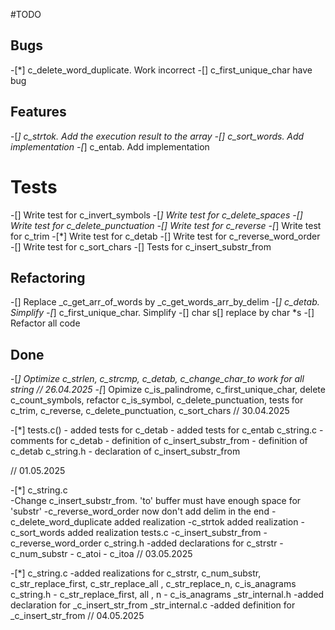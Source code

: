 #TODO

## Bugs
-[*] c_delete_word_duplicate. Work incorrect
-[] c_first_unique_char have bug

## Features
-[*] c_strtok. Add the execution result to the array
-[] c_sort_words. Add implementation
-[*] c_entab. Add implementation

# Tests
-[] Write test for c_invert_symbols
-[*] Write test for c_delete_spaces
-[] Write test for c_delete_punctuation
-[] Write test for c_reverse
-[*] Write test for c_trim
-[*] Write test for c_detab
-[] Write test for c_reverse_word_order
-[] Write test for c_sort_chars
-[] Tests for c_insert_substr_from


## Refactoring
-[] Replace _c_get_arr_of_words by _c_get_words_arr_by_delim
-[*] c_detab. Simplify
-[*] c_first_unique_char. Simplify
-[] char s[] replace by char *s
-[] Refactor all code

## Done
-[*] Optimize c_strlen, c_strcmp, c_detab, 
     c_change_char_to work for all string // 26.04.2025
-[*] Opimize c_is_palindrome, c_first_unique_char, delete c_count_symbols, refactor c_is_symbol, c_delete_punctuation, tests for c_trim, c_reverse, c_delete_punctuation, c_sort_chars // 30.04.2025

-[*] tests.c() 
      - added tests for c_detab
      - added tests for c_entab
     c_string.c
      - comments for c_detab
      - definition of c_insert_substr_from
      - definition of c_detab
     c_string.h
      - declaration of c_insert_substr_from

// 01.05.2025

-[*] c_string.c  
      -Change c_insert_substr_from. 'to' buffer must have enough space for 'substr'
      -c_reverse_word_order now don't add delim in the end
      -c_delete_word_duplicate added realization
      -c_strtok added realization
      -c_sort_words added realization
     tests.c
      -c_insert_substr_from
      -c_reverse_word_order
     c_string.h
      -added declarations for c_strstr
      - c_num_substr
      - c_atoi
      - c_itoa
// 03.05.2025
     
-[*] c_string.c
      -added realizations for c_strstr, c_num_substr, c_str_replace_first,
       c_str_replace_all , c_str_replace_n, c_is_anagrams
     c_string.h
      - c_str_replace_first, all , n
      - c_is_anagrams
     _str_internal.h 
      -added declaration for _c_insert_str_from
     _str_internal.c 
      -added definition for _c_insert_str_from
// 04.05.2025











